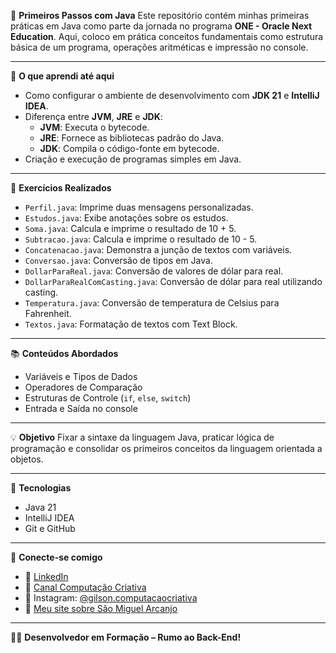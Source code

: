 🚀 **Primeiros Passos com Java**
Este repositório contém minhas primeiras práticas em Java como parte da jornada no programa **ONE - Oracle Next Education**. Aqui, coloco em prática conceitos fundamentais como estrutura básica de um programa, operações aritméticas e impressão no console.

---

📘 **O que aprendi até aqui**
- Como configurar o ambiente de desenvolvimento com **JDK 21** e **IntelliJ IDEA**.
- Diferença entre **JVM**, **JRE** e **JDK**:
  - **JVM**: Executa o bytecode.
  - **JRE**: Fornece as bibliotecas padrão do Java.
  - **JDK**: Compila o código-fonte em bytecode.
- Criação e execução de programas simples em Java.

---

🧪 **Exercícios Realizados**
- `Perfil.java`: Imprime duas mensagens personalizadas.
- `Estudos.java`: Exibe anotações sobre os estudos.
- `Soma.java`: Calcula e imprime o resultado de 10 + 5.
- `Subtracao.java`: Calcula e imprime o resultado de 10 - 5.
- `Concatenacao.java`: Demonstra a junção de textos com variáveis.
- `Conversao.java`: Conversão de tipos em Java.
- `DollarParaReal.java`: Conversão de valores de dólar para real.
- `DollarParaRealComCasting.java`: Conversão de dólar para real utilizando casting.
- `Temperatura.java`: Conversão de temperatura de Celsius para Fahrenheit.
- `Textos.java`: Formatação de textos com Text Block.

---

📚 **Conteúdos Abordados**
- Variáveis e Tipos de Dados
- Operadores de Comparação
- Estruturas de Controle (`if`, `else`, `switch`)
- Entrada e Saída no console

---

💡 **Objetivo**
Fixar a sintaxe da linguagem Java, praticar lógica de programação e consolidar os primeiros conceitos da linguagem orientada a objetos.

---

🚀 **Tecnologias**
- Java 21
- IntelliJ IDEA
- Git e GitHub

---

🔗 **Conecte-se comigo**
- 📌 [LinkedIn](https://www.linkedin.com/in/seu-perfil)
- 📌 [Canal Computação Criativa](https://www.youtube.com/@computacaocriativa3241/playlists)
- 📌 Instagram: [@gilson.computacaocriativa](https://www.instagram.com/gilson.computacaocriativa)
- 📌 [Meu site sobre São Miguel Arcanjo](https://site-oracao-sao-miguel.vercel.app)

---

🧑‍💻 **Desenvolvedor em Formação – Rumo ao Back-End!**